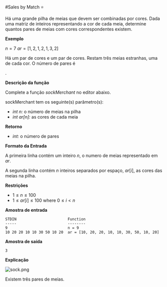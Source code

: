 #Sales by Match :star:

Há uma grande pilha de meias que devem ser combinadas por cores. Dada uma matriz de inteiros representando a cor de cada meia, determine quantos pares de meias com cores correspondentes existem.

**Exemplo**

$n = 7$
$ar = [1,2,1,2,1,3,2]$

Há um par de cores e um par de cores. Restam três meias estranhas, uma de cada cor. O número de pares é

.

**Descrição da função**

Complete a função _sockMerchant_ no editor abaixo.

sockMerchant tem os seguinte(s) parâmetro(s):

- _int n:_ o número de meias na pilha
- _int ar[n]:_ as cores de cada meia

**Retorno**
- _int:_ o número de pares

**Formato da Entrada**

A primeira linha contém um inteiro $n$, o numero de meias representado em $ar$.

A segunda linha contém $n$ inteiros separados por espaço, $ar[i]$, as cores das meias na pilha.

**Restrições**

- $1 \leq n \leq 100$
- $1 \leq ar[i] \leq 100$ where $0 \leq i < n$

**Amostra de entrada**

```
STDIN                       Function
-----                       --------
9                           n = 9
10 20 20 10 10 30 50 10 20  ar = [10, 20, 20, 10, 10, 30, 50, 10, 20]

```

**Amostra de saída**

```
3

```

**Explicação**

![sock.png](https://s3.amazonaws.com/hr-challenge-images/25168/1474122392-c7b9097430-sock.png)

Existem três pares de meias.
